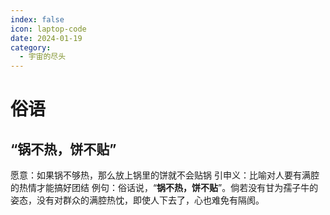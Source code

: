 ```yaml
---
index: false
icon: laptop-code
date: 2024-01-19
category:
  - 宇宙的尽头
---
```


# 俗语

## “锅不热，饼不贴”

愿意：如果锅不够热，那么放上锅里的饼就不会贴锅
引申义：比喻对人要有满腔的热情才能搞好团结
例句：俗话说，“**锅不热，饼不贴**”。倘若没有甘为孺子牛的姿态，没有对群众的满腔热忱，即使人下去了，心也难免有隔阂。
